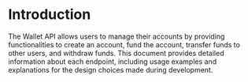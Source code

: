 # Introduction

The Wallet API allows users to manage their accounts by providing functionalities to create an account, fund the account, transfer funds to other users, and withdraw funds. This document provides detailed information about each endpoint, including usage examples and explanations for the design choices made during development.